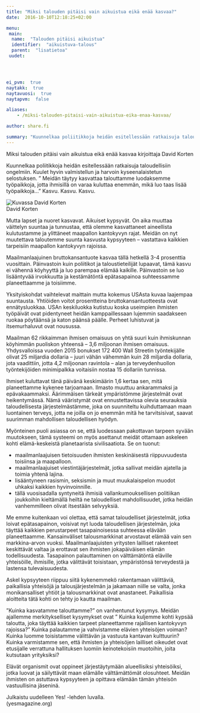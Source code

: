 ```yaml
---
title: "Miksi talouden pitäisi vain aikuistua eikä enää kasvaa?"
date:  2016-10-10T12:18:25+02:00

menu:
 main:
  name:  "Talouden pitäisi aikuistua"
  identifier:  "aikuistuva-talous"
  parent:  "lisatietoa"
 uudet:




ei_pvm:  true
naytakk:  true
naytavuosi:  true
naytapvm:  false

aliases:
    - /miksi-talouden-pitaisi-vain-aikuistua-eika-enaa-kasvaa/

author: share.fi

summary: "Kuunnelkaa poliitikkoja heidän esitellessään ratkaisuja taloudellisiin ongelmiin. Kuulet hyvin valmistellun ja harvoin kyseenalaistetun selostuksen: Meidän täytyy kasvattaa talouttamme luodaksemme työpaikkoja, jotta ihmisillä on varaa kuluttaa enemmän, mikä luo taas lisää työpaikkoja…" 
---
```

<div class="alustus"><p>Miksi talouden pitäisi vain aikuistua eikä enää kasvaa
kirjoittaja David Korten</p></div>


<p>Kuunnelkaa poliitikkoja heidän esitellessään ratkaisuja taloudellisiin ongelmiin. Kuulet hyvin valmistellun ja harvoin kyseenalaistetun selostuksen. ” Meidän täytyy kasvattaa talouttamme luodaksemme työpaikkoja, jotta ihmisillä on varaa kuluttaa enemmän, mikä luo taas lisää työpaikkoja…” Kasvu. Kasvu. Kasvu.</p>

<p class="alignright" style="max-width:550px;"><img src="https://sharefi-cdn.sirv.com/sharefi/201610_david_korten.jpg" alt="Kuvassa David Korten" /><br>David Korten</p>
<p>Mutta lapset ja nuoret kasvavat. Aikuiset kypsyvät. On aika muuttaa väittelyn suuntaa ja tunnustaa, että olemme kasvattaneet aineellista kulutustamme ja ylittäneet maapallon kantokyvyn rajat. Meidän on nyt muutettava taloutemme suunta kasvusta kypsyyteen – vastattava kaikkien tarpeisiin maapallon kantokyvyn rajoissa.</p>
<p>Maailmanlaajuinen bruttokansantuote kasvaa tällä hetkellä 3-4 prosenttia vuosittain. Päinvastoin kuin poliitikot ja taloustieteilijät lupaavat, tämä kasvu ei vähennä köyhyyttä ja luo parempaa elämää kaikille. Päinvastoin se luo lisääntyvää irvokkuutta ja kestämätöntä epätasapainoa suhteessamme planeettaamme ja toisiimme.</p>
<p>Yksityiskohdat vaihtelevat maittain mutta kokemus USAsta kuvaa laajempaa suuntausta. Yhtiöiden voitot prosentteina bruttokansantuotteesta ovat ennätysluokkaa. USAn keskiluokka kutistuu koska useimpien ihmisten työpäivät ovat pidentyneet heidän kamppaillessaan lujemmin saadakseen ruokaa pöytäänsä ja katon päänsä päälle. Perheet luhistuvat ja itsemurhaluvut ovat nousussa.</p>
<p>Maailman 62 rikkaimman ihmisen omaisuus on yhtä suuri kuin ihmiskunnan köyhimmän puoliskon yhteensä – 3,6 miljoonan ihmisen omaisuus. Yhdysvalloissa vuoden 2015 bonukset 172 400 Wall Streetin työntekijälle olivat 25 miljardia dollaria – juuri vähän vähemmän kuin 28 miljardia dollaria, jota vaadittiin, jotta 4,2 miljoonan ravintola – alan ja terveydenhuollon työntekijöiden minimipalkka voitaisiin nostaa 15 dollariin tunnissa.</p>
<p>Ihmiset kuluttavat tänä päivänä keskimäärin 1,6 kertaa sen, mitä planeettamme kykenee tarjoamaan. Ilmasto muuttuu ankarammaksi ja epävakaammaksi. Äärimmäisen tärkeät ympäristömme järjestelmät ovat heikentymässä. Nämä vääristymät ovat ennustettavissa olevia seurauksia taloudellisesta järjestelmästämme, joka on suunniteltu kuihduttamaan maan luontainen terveys, jotta ne joilla on jo enemmän mitä he tarvitsisivat, saavat suurimman mahdollisen taloudellisen hyödyn.</p>
<p>Myönteinen puoli asiassa on se, että luodessaan pakottavan tarpeen syvään muutokseen, tämä systeemi on myös asettanut meidät ottamaan askeleen kohti elämä-keskeistä planetaarista sivilisaatiota. Se on tuonut:</p>
<ul>
<li>maailmanlaajuisen tietoisuuden ihmisten keskinäisestä riippuvuudesta toisiinsa ja maapalloon.</li>
<li>maailmanlaajuiset viestintäjärjestelmät, jotka sallivat meidän ajatella ja toimia yhtenä lajina.</li>
<li>lisääntyneen rasismin, seksismin ja muut muukalaispelon muodot uhkaksi kaikkien hyvinvoinnille.</li>
<li>tällä vuosisadalla syntyneitä ihmisiä vallankumouksellisen politiikan joukkoihin kieltämällä heiltä ne taloudelliset mahdollisuudet, jotka heidän vanhemmilleen olivat itsestään selvyyksiä.</li>
</ul>
<p>Me emme kuitenkaan voi olettaa, että samat taloudelliset järjestelmät, jotka loivat epätasapainon, voisivat nyt luoda taloudellisen järjestelmän, joka täyttää kaikkien perustarpeet tasapainoisessa suhteessa elävään planeettaamme. Kansainväliset talousmarkkinat arvostavat elämää vain sen markkina-arvon vuoksi. Maailmanlaajuisten yritysten lailliset rakenteet keskittävät valtaa ja erottavat sen ihmisten jokapäiväisen elämän todellisuudesta. Tasapainon palauttaminen on välttämätöntä eläville yhteisöille, ihmisille, jotka välittävät toisistaan, ympäristönsä terveydestä ja lastensa tulevaisuudesta.</p>
<p>Askel kypsyyteen riippuu siitä kykenemmekö rakentamaan välittäviä, paikallisia yhteisöjä ja talousjärjestelmän ja jakamaan niille se valta, jonka monikansalliset yhtiöt ja talousmarkkinat ovat anastaneet. Paikallisia aloitteita tätä kohti on tehty jo kautta maailman.</p>
<p>”Kuinka kasvatamme talouttamme?” on vanhentunut kysymys. Meidän ajallemme merkitykselliset kysymykset ovat ” Kuinka kuljemme kohti kypsää taloutta, joka täyttää kaikkien tarpeet planeettamme rajallisen kantokyvyn rajoissa?” Kuinka palautamme ja vahvistamme elävien yhteisöjen voiman? Kuinka luomme toisistamme välittävän ja vastuuta kantavan kulttuurin? Kuinka varmistamme sen, että ihmisten ja yhteisöjen lailliset oikeudet ovat etusijalle verrattuna hallituksen luomiin keinotekoisiin muotoihin, joita kutsutaan yrityksiksi?</p>
<p>Elävät organismit ovat oppineet järjestäytymään alueellisiksi yhteisöiksi, jotka luovat ja säilyttävät maan elämälle välttämättömät olosuhteet. Meidän ihmisten on astuttava kypsyyteen ja opittava elämään tämän yhteisön vastuullisina jäseninä.</p>
<p>Julkaistu uudelleen Yes! -lehden luvalla.<br>
(yesmagazine.org)</p>